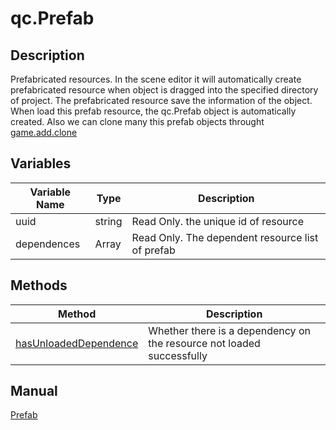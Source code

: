 # qc.Prefab

## Description
Prefabricated resources. In the scene editor it will automatically create prefabricated resource when object is dragged into the specified directory of project. The prefabricated resource save the information of the object. When load this prefab resource, the qc.Prefab object is automatically created. Also we can clone many this prefab objects throught  [game.add.clone](../gameobject/clone.md)

## Variables
| Variable Name        | Type | Description           |
| ------------- |-------------|-------------|
| uuid | string | Read Only. the unique id of resource|
| dependences | Array | Read Only. The dependent resource list of prefab |

## Methods
| Method        | Description          |
| ------------- |-------------|
| [hasUnloadedDependence](Prefab_hasUnloadedDependence.md) | Whether there is a dependency on the resource not loaded successfully |

## Manual
[Prefab](http://docs.qiciengine.com/manual/Prefab/index.html)